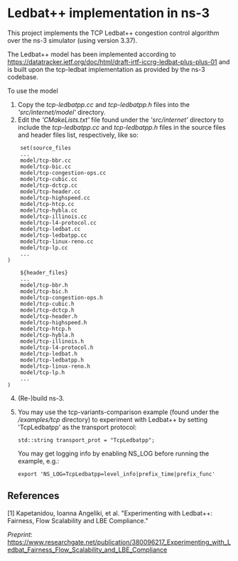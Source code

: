 # Ledbat++ implementation in ns-3

This project implements the TCP Ledbat++ congestion control algorithm over the ns-3 simulator (using version 3.37).

The Ledbat++ model has been implemented according to https://datatracker.ietf.org/doc/html/draft-irtf-iccrg-ledbat-plus-plus-01 and is built upon the tcp-ledbat implementation as provided by the ns-3 codebase.

To use the model 

1) Copy the _tcp-ledbatpp.cc_ and _tcp-ledbatpp.h_ files into the _'src/internet/model'_ directory.
2) Edit the _'CMakeLists.txt'_ file found under the _'src/internet'_ directory to include the _tcp-ledbatpp.cc_ and _tcp-ledbatpp.h_ files in the source files and header files list, respectively, like so:
```
    set(source_files
    ...
    model/tcp-bbr.cc
    model/tcp-bic.cc
    model/tcp-congestion-ops.cc
    model/tcp-cubic.cc
    model/tcp-dctcp.cc
    model/tcp-header.cc
    model/tcp-highspeed.cc
    model/tcp-htcp.cc
    model/tcp-hybla.cc
    model/tcp-illinois.cc
    model/tcp-l4-protocol.cc
    model/tcp-ledbat.cc
    model/tcp-ledbatpp.cc
    model/tcp-linux-reno.cc
    model/tcp-lp.cc
    ...
)
```

```set(header_files
    ${header_files}
    ...
    model/tcp-bbr.h
    model/tcp-bic.h
    model/tcp-congestion-ops.h
    model/tcp-cubic.h
    model/tcp-dctcp.h
    model/tcp-header.h
    model/tcp-highspeed.h
    model/tcp-htcp.h
    model/tcp-hybla.h
    model/tcp-illinois.h
    model/tcp-l4-protocol.h
    model/tcp-ledbat.h
    model/tcp-ledbatpp.h
    model/tcp-linux-reno.h
    model/tcp-lp.h
    ...
)
```

   
4) (Re-)build ns-3.
5) You may use the tcp-variants-comparison example (found under the _/examples/tcp_ directory) to experiment with Ledbat++ by setting 'TcpLedbatpp' as the transport protocol:
   ```
   std::string transport_prot = "TcpLedbatpp";
   ```

   You may get logging info by enabling NS_LOG before running the example, e.g.:
   ```
   export 'NS_LOG=TcpLedbatpp=level_info|prefix_time|prefix_func'
    ```

## References
<a id="1">[1]</a> 
Kapetanidou, Ioanna Angeliki, et al. "Experimenting with Ledbat++: Fairness, Flow Scalability and LBE Compliance." 

_Preprint_: https://www.researchgate.net/publication/380096217_Experimenting_with_Ledbat_Fairness_Flow_Scalability_and_LBE_Compliance
  

